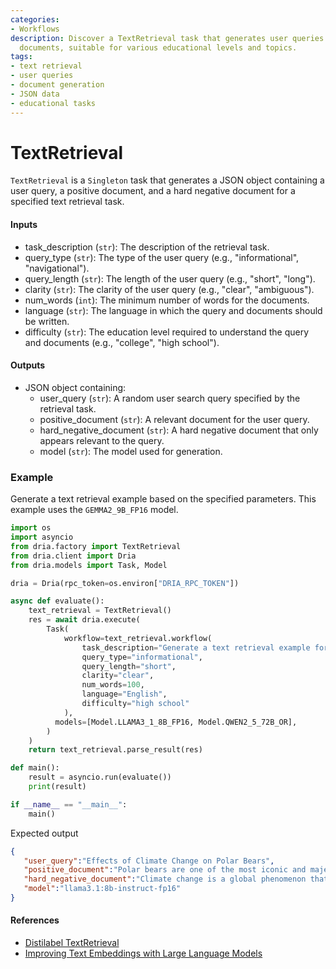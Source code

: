 ```yaml
---
categories:
- Workflows
description: Discover a TextRetrieval task that generates user queries and related
  documents, suitable for various educational levels and topics.
tags:
- text retrieval
- user queries
- document generation
- JSON data
- educational tasks
---
```


# TextRetrieval

`TextRetrieval` is a `Singleton` task that generates a JSON object containing a user query, a positive document, and a hard negative document for a specified text retrieval task.

#### Inputs
- task_description (`str`): The description of the retrieval task.
- query_type (`str`): The type of the user query (e.g., "informational", "navigational").
- query_length (`str`): The length of the user query (e.g., "short", "long").
- clarity (`str`): The clarity of the user query (e.g., "clear", "ambiguous").
- num_words (`int`): The minimum number of words for the documents.
- language (`str`): The language in which the query and documents should be written.
- difficulty (`str`): The education level required to understand the query and documents (e.g., "college", "high school").

#### Outputs
- JSON object containing:
  - user_query (`str`): A random user search query specified by the retrieval task.
  - positive_document (`str`): A relevant document for the user query.
  - hard_negative_document (`str`): A hard negative document that only appears relevant to the query.
  - model (`str`): The model used for generation.

### Example

Generate a text retrieval example based on the specified parameters. This example uses the `GEMMA2_9B_FP16` model.

```python
import os
import asyncio
from dria.factory import TextRetrieval
from dria.client import Dria
from dria.models import Task, Model

dria = Dria(rpc_token=os.environ["DRIA_RPC_TOKEN"])

async def evaluate():
    text_retrieval = TextRetrieval()
    res = await dria.execute(
        Task(
            workflow=text_retrieval.workflow(
                task_description="Generate a text retrieval example for a science topic",
                query_type="informational",
                query_length="short",
                clarity="clear",
                num_words=100,
                language="English",
                difficulty="high school"
            ),
          models=[Model.LLAMA3_1_8B_FP16, Model.QWEN2_5_72B_OR],
        )
    )
    return text_retrieval.parse_result(res)

def main():
    result = asyncio.run(evaluate())
    print(result)

if __name__ == "__main__":
    main()
```

Expected output

```json
{
   "user_query":"Effects of Climate Change on Polar Bears",
   "positive_document":"Polar bears are one of the most iconic and majestic creatures in the Arctic ecosystem. However, their populations have been declining over the past few decades due to various reasons, including habitat loss and hunting. The primary threat to polar bears is the melting of sea ice caused by climate change. As a result, they struggle to hunt for seals, their primary source of food, which are found in and around sea ice.According to a study published in the journal Nature Climate Change, the Arctic has been warming at a rate twice as fast as the global average over the past 30 years. This rapid warming has led to significant changes in polar bear behavior and ecology. For instance, they have started spending more time on land than on sea ice, which affects their ability to hunt and feed.The consequences of climate change on polar bears are far-reaching and severe. They may eventually lose their primary source of food, leading to malnutrition, starvation, and even death. Moreover, the loss of sea ice will also affect other marine species that rely on it for survival, including walruses, seals, and belugas.To mitigate these effects, scientists recommend reducing greenhouse gas emissions, conserving energy, and implementing policies to protect polar bear habitats. Governments and organizations worldwide are working together to address this pressing issue and ensure the long-term survival of polar bears in a rapidly changing climate.",
   "hard_negative_document":"Climate change is a global phenomenon that affects various ecosystems around the world. While it has significant impacts on marine life, including coral bleaching and ocean acidification, its effects on terrestrial ecosystems are often overlooked. However, research suggests that climate change can lead to changes in vegetation patterns, altered fire regimes, and shifts in animal migration routes.For example, some studies have shown that warming temperatures in the Amazon rainforest have led to an increase in wildfires, which can release massive amounts of carbon dioxide into the atmosphere. Additionally, climate-driven changes in precipitation patterns have affected agricultural productivity, leading to food shortages in some regions.While climate change is a pressing concern for polar bears, its effects on terrestrial ecosystems are equally significant and warrant further research. By studying these impacts, we may gain valuable insights into the complex relationships between climate change, biodiversity, and ecosystem resilience.",
   "model":"llama3.1:8b-instruct-fp16"
}
```

#### References

- [Distilabel TextRetrieval](https://distilabel.argilla.io/latest/components-gallery/tasks/generatetextretrievaldata/)
- [Improving Text Embeddings with Large Language Models](https://arxiv.org/abs/2401.00368)